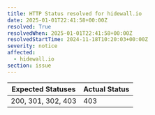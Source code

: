 ```yaml
---
title: HTTP Status resolved for hidewall.io
date: 2025-01-01T22:41:58+00:00Z
resolved: True
resolvedWhen: 2025-01-01T22:41:58+00:00Z
resolvedStartTime: 2024-11-18T10:20:03+00:00Z
severity: notice
affected:
  - hidewall.io
section: issue
---
```


| Expected Statuses | Actual Status  |
|-------------------|----------------|
| 200, 301, 302, 403 | 403 |
